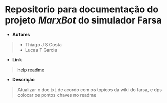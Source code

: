 # Repositorio para documentação do projeto _MarxBot_ do simulador Farsa

- __Autores__
> - Thiago J S Costa
> - Lucas T Garcia

- __Link__
> [help readme](https://medium.com/@raullesteves/github-como-fazer-um-readme-md-bonit%C3%A3o-c85c8f154f8)

- __Descrição__
> Atualizar o doc.txt de acordo com os topicos da wiki do farsa, e dps colocar os pontos chaves no readme